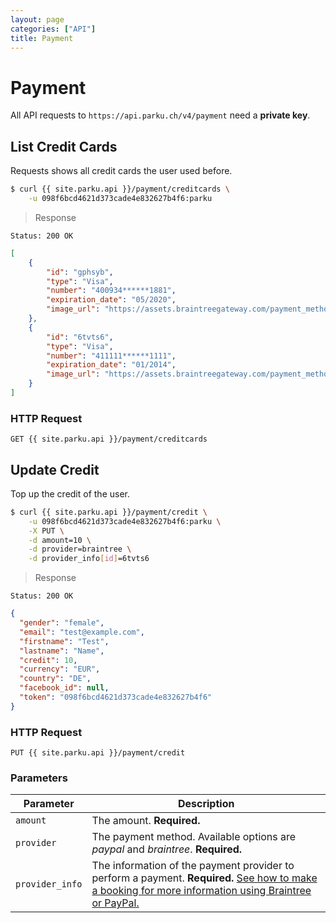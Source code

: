 ```yaml
---
layout: page
categories: ["API"]
title: Payment
---
```


# Payment

All API requests to `https://api.parku.ch/v4/payment` need a __private key__.

## List Credit Cards

Requests shows all credit cards the user used before.

```sh
$ curl {{ site.parku.api }}/payment/creditcards \
    -u 098f6bcd4621d373cade4e832627b4f6:parku
```

> Response

```nginx
Status: 200 OK
```
```json
[
    {
        "id": "gphsyb",
        "type": "Visa",
        "number": "400934******1881",
        "expiration_date": "05/2020",
        "image_url": "https://assets.braintreegateway.com/payment_method_logo/visa.png?environment=sandbox&merchant_id=8fbxty8dhjmy8g4j"
    },
    {
        "id": "6tvts6",
        "type": "Visa",
        "number": "411111******1111",
        "expiration_date": "01/2014",
        "image_url": "https://assets.braintreegateway.com/payment_method_logo/visa.png?environment=sandbox&merchant_id=8fbxty8dhjmy8g4j"
    }
]
```

### HTTP Request

`GET {{ site.parku.api }}/payment/creditcards`


## Update Credit

Top up the credit of the user.

```sh
$ curl {{ site.parku.api }}/payment/credit \
    -u 098f6bcd4621d373cade4e832627b4f6:parku \
    -X PUT \
    -d amount=10 \
    -d provider=braintree \
    -d provider_info[id]=6tvts6
```
> Response

```nginx
Status: 200 OK
```
```json
{
  "gender": "female",
  "email": "test@example.com",
  "firstname": "Test",
  "lastname": "Name",
  "credit": 10,
  "currency": "EUR",
  "country": "DE",
  "facebook_id": null,
  "token": "098f6bcd4621d373cade4e832627b4f6"
}
```

### HTTP Request

`PUT {{ site.parku.api }}/payment/credit`

### Parameters

Parameter      | Description
---            | ---
`amount`       | The amount. __Required.__
`provider`     | The payment method. Available options are _paypal_ and _braintree_. __Required.__
`provider_info`| The information of the payment provider to perform a payment. __Required.__ [See how to make a booking for more information using Braintree or PayPal.][payment-info]

  [payment-info]: /api/bookings/#toc_4
